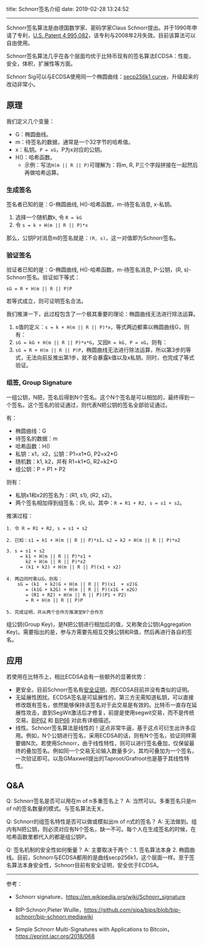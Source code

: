 title: Schnorr签名介绍
date: 2019-02-28 13:24:52

---

Schnorr签名算法是由德国数学家、密码学家Claus Schnorr提出。并于1990年申请了专利，[U.S. Patent 4,995,082](https://www.google.com/patents/US4995082)，该专利与2008年2月失效。目前该算法可以自由使用。

Schnorr签名算法几乎在各个层面均优于比特币现有的签名算法ECDSA：性能，安全，体积，扩展性等方面。

Schnorr Sig可以与ECDSA使用同一个椭圆曲线：[secp256k1 curve](http://www.secg.org/sec2-v2.pdf)，升级起来的改动非常小。

## 原理

我们定义几个变量：

* G：椭圆曲线。
* m：待签名的数据，通常是一个32字节的哈希值。
* x：私钥。`P = xG`，P为x对应的公钥。
* H()：哈希函数。
  * 示例：写法`H(m || R || P)`可理解为：将m, R, P三个字段拼接在一起然后再做哈希运算。

### 生成签名

签名者已知的是：G-椭圆曲线, H()-哈希函数，m-待签名消息, x-私钥。

1. 选择一个随机数`k`, 令 `R = kG`
2. 令 `s = k + H(m || R || P)*x`

那么，公钥P对消息m的签名就是：`(R, s)`，这一对值即为Schnorr签名。


### 验证签名

验证者已知的是：G-椭圆曲线, H()-哈希函数，m-待签名消息, P-公钥，(R, s)-Schnorr签名。验证如下等式：

`sG = R + H(m || R || P)P`

若等式成立，则可证明签名合法。

我们推演一下，此过程包含了一个极其重要的理论：椭圆曲线无法进行除法运算。

1. s值的定义：`s = k + H(m || R || P)*x`，等式两边都乘以椭圆曲线G，则有：
1. `sG = kG + H(m || R || P)*x*G`，又因`R = kG, P = xG`，则有：
1. `sG = R + H(m || R || P)P`，椭圆曲线无法进行除法运算，所以第3步的等式，无法向前反推出第1步，就不会暴露k值以及x私钥。同时，也完成了等式验证。

### 组签, Group Signature

一组公钥，N把，签名后得到N个签名。这个N个签名是可以相加的，最终得到一个签名。这个签名的验证通过，则代表N把公钥的签名全部验证通过。

有：
* 椭圆曲线：G
* 待签名的数据：m
* 哈希函数：H()
* 私钥：x1，x2，公钥：P1=x1\*G, P2=x2\*G
* 随机数：k1, k2，并有 R1=k1\*G, R2=k2\*G
* 组公钥：P = P1 + P2

则有：
* 私钥x1和x2的签名为：(R1, s1), (R2, s2)。
* 两个签名相加得到组签名：(R, s)。其中：`R = R1 + R2, s = s1 + s2`。

推演过程：
```
1. 令 R = R1 + R2, s = s1 + s2

2. 已知：s1 = k1 + H(m || R || P)*x1，s2 = k2 + H(m || R || P)*x2

3. s = s1 + s2
     = k1 + H(m || R || P)*x1 +
       k2 + H(m || R || P)*x2
     = (k1 + k2) + H(m || R || P)(x1 + x2)

4. 两边同时乘以G，则有：
    sG = (k1  + k2)G + H(m || R || P)(x1  + x2)G
       = (k1G + k2G) + H(m || R || P)(x1G + x2G)
       = (R1 + R2) + H(m || R || P)(P1 + P2)
       = R + H(m || R || P)P

5. 完成证明，并从两个合作方推演至N个合作方
```

组公钥(Group Key)，是N把公钥进行相加后的值，又称聚合公钥(Aggregation Key)。需要指出的是，参与方需要先相互交换公钥和R值，然后再进行各自的签名。


## 应用

若使用在比特币上，相比ECDSA会有一些额外的显著优势：

* 更安全。目前Schnorr签名有[安全证明](https://www.di.ens.fr/david.pointcheval/Documents/Papers/2000_joc.pdf)，而ECDSA目前并没有类似的证明。
* 无延展性困扰。ECDSA签名是可延展性的，第三方无需知道私钥，可以直接修改既有签名，依然能够保持该签名对于此交易是有效的。比特币一直存在延展性攻击，直到SegWit激活后才修复，前提是使用segwit交易，而不是传统交易。[BIP62](https://github.com/bitcoin/bips/blob/master/bip-0062.mediawiki) 和 [BIP66](https://github.com/bitcoin/bips/blob/master/bip-0066.mediawiki) 对此有详细描述。
* 线性。Schnorr签名算法是线性的！这点非常牛逼，基于这点可衍生出许多应用。例如，N个公钥进行签名，采用ECDSA的话，则有N个签名，验证同样需要做N次。若使用Schnorr，由于线性特性，则可以进行签名叠加，仅保留最终的叠加签名。例如同一个交易无论输入数量多少，其均可叠加为一个签名，一次验证即可。以及GMaxwell提出的Taproot/Grafroot也是基于其线性特性。

## Q&A

Q: Schnorr签名是否可以用在m of n多重签名上？
A: 当然可以。多重签名只是m of n的签名数量的模式。与签名算法无关。

Q: Schnorr的组签名特性是否可以做或模拟出m of n式的签名？
A: 无法做到。组内有N把公钥，则必须对应有N个签名，缺一不可。每个人在生成签名的时候，在哈希函数里都代入的都是组公钥P。

Q: 签名机制的安全性如何衡量？
A: 主要取决于两个：1. 签名算法本身 2. 椭圆曲线。目前，Schnorr与ECDSA都用的是曲线secp256k1，这个层面一样。至于签名算法本身安全性，Schnorr目前有安全证明，安全优于ECDSA。

---

参考：

* Schnorr signature，https://en.wikipedia.org/wiki/Schnorr_signature

* BIP-Schnorr,Pieter Wuille，https://github.com/sipa/bips/blob/bip-schnorr/bip-schnorr.mediawiki
* Simple Schnorr Multi-Signatures with Applications to Bitcoin，https://eprint.iacr.org/2018/068